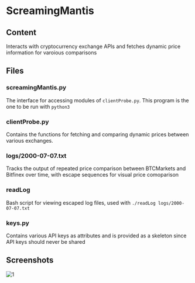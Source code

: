 # ScreamingMantis
## Content
Interacts with cryptocurrency exchange APIs and fetches dynamic price information for varoious comparisons
## Files
### screamingMantis.py
The interface for accessing modules of `clientProbe.py`. This program is the one to be run with `python3`
### clientProbe.py
Contains the functions for fetching and comparing dynamic prices between various exchanges.
### logs/2000-07-07.txt
Tracks the output of repeated price comparison between BTCMarkets and Bitfinex over time, with escape sequences for visual price comoparison
### readLog
Bash script for viewing escaped log files, used with `./readLog logs/2000-07-07.txt`
### keys.py
Contains various API keys as attributes and is provided as a skeleton since API keys should never be shared
## Screenshots
![1](https://user-images.githubusercontent.com/38335668/42029214-268ec572-7b12-11e8-98c1-e28bc15c02f0.jpg)

